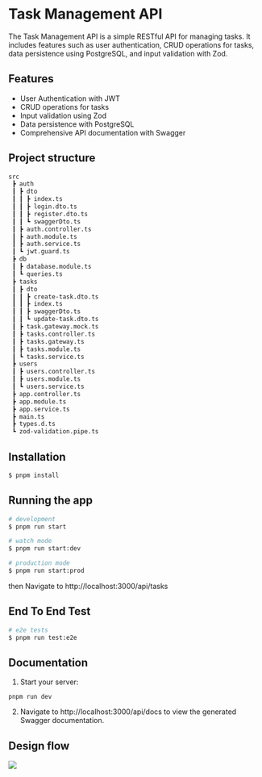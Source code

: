 # Task Management API
The Task Management API is a simple RESTful API for managing tasks. It includes features such as user authentication, CRUD operations for tasks, data persistence using PostgreSQL, and input validation with Zod.

## Features
- User Authentication with JWT
- CRUD operations for tasks
- Input validation using Zod
- Data persistence with PostgreSQL
- Comprehensive API documentation with Swagger
## Project structure
```bash
src
 ┣ auth
 ┃ ┣ dto
 ┃ ┃ ┣ index.ts
 ┃ ┃ ┣ login.dto.ts
 ┃ ┃ ┣ register.dto.ts
 ┃ ┃ ┗ swaggerDto.ts
 ┃ ┣ auth.controller.ts
 ┃ ┣ auth.module.ts
 ┃ ┣ auth.service.ts
 ┃ ┗ jwt.guard.ts
 ┣ db
 ┃ ┣ database.module.ts
 ┃ ┗ queries.ts
 ┣ tasks
 ┃ ┣ dto
 ┃ ┃ ┣ create-task.dto.ts
 ┃ ┃ ┣ index.ts
 ┃ ┃ ┣ swaggerDto.ts
 ┃ ┃ ┗ update-task.dto.ts
 ┃ ┣ task.gateway.mock.ts
 ┃ ┣ tasks.controller.ts
 ┃ ┣ tasks.gateway.ts
 ┃ ┣ tasks.module.ts
 ┃ ┗ tasks.service.ts
 ┣ users
 ┃ ┣ users.controller.ts
 ┃ ┣ users.module.ts
 ┃ ┗ users.service.ts
 ┣ app.controller.ts
 ┣ app.module.ts
 ┣ app.service.ts
 ┣ main.ts
 ┣ types.d.ts
 ┗ zod-validation.pipe.ts

```

## Installation

```bash
$ pnpm install
```

## Running the app

```bash
# development
$ pnpm run start

# watch mode
$ pnpm run start:dev

# production mode
$ pnpm run start:prod
```

then  Navigate to http://localhost:3000/api/tasks

## End To End Test

```bash
# e2e tests
$ pnpm run test:e2e

```

## Documentation
1. Start your server:
```
pnpm run dev
```
2. Navigate to http://localhost:3000/api/docs to view the generated Swagger documentation.


## Design flow

![](./diagrams/data-flow.png)
